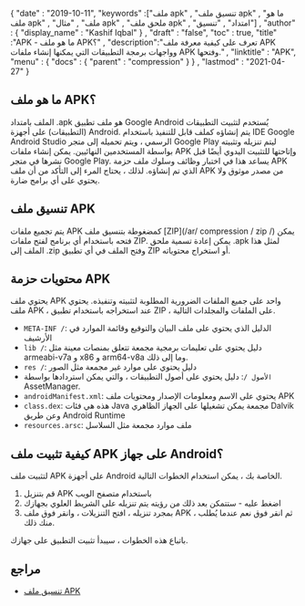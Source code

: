 {
  "date" : "2019-10-11",
  "keywords" :["ملف apk" , "تنسيق ملف apk" , "ما هو ملف apk" , "ملف" , "مثال apk" , "ملحق ملف apk" , "امتداد" , "تنسيق"] ,
  "author" : {
    "display_name" : "Kashif Iqbal"
} ,
  "draft" : "false",
  "toc" : true,
  "title" :"APK - ما هو ملف APK؟" ,
  "description":"تعرف على كيفية معرفة ملف APK وواجهات برمجة التطبيقات التي يمكنها إنشاء ملفات APK وفتحها." ,
  "linktitle" : "APK",
  "menu" : {
    "docs" : {
      "parent" : "compression"
}
} ,
  "lastmod" : "2021-04-27"
}

## ما هو ملف APK؟

الملف بامتداد .apk هو ملف تطبيق Google Android يُستخدم لتثبيت التطبيقات (التطبيقات) على أجهزة Android. يتم إنشاؤه كملف قابل للتنفيذ باستخدام IDE Google Android Studio الرسمي ، ويتم تحميله إلى متجر Google Play ليتم تنزيله وتثبيته بواسطة المستخدمين النهائيين. يمكن إنشاء ملفات APK وإتاحتها للتثبيت اليدوي أيضًا قبل نشرها في متجر Google Play. يساعد هذا في اختبار وظائف وسلوك ملف حزمة APK الذي تم إنشاؤه. لذلك ، يحتاج المرء إلى التأكد من أن ملف APK من مصدر موثوق ولا يحتوي على أي برامج ضارة.

## تنسيق ملف APK

يتم تجميع ملفات APK كمضغوطة بتنسيق ملف [ZIP](/ar/ compression / zip /) يمكن فتحه باستخدام أي برنامج لفتح ملفات ZIP. يمكن إعادة تسمية ملحق .apk لمثل هذا الملف إلى .zip وفتح الملف في أي تطبيق ZIP أو استخراج محتوياته.

## محتويات حزمة APK

يحتوي ملف APK واحد على جميع الملفات الضرورية المطلوبة لتثبيته وتنفيذه. يحتوي ملف APK ، عند استخراجه باستخدام تطبيق ZIP ، على الملفات والمجلدات التالية.

* `META-INF /`: الدليل الذي يحتوي على ملف البيان والتوقيع وقائمة الموارد في الأرشيف
* `lib /`: دليل يحتوي على تعليمات برمجية مجمعة تتعلق بمنصات معينة مثل armeabi-v7a و x86 و arm64-v8a وما إلى ذلك.
* `res /`: دليل يحتوي على موارد غير مجمعة مثل الصور
* `الأصول /`: دليل يحتوي على أصول التطبيقات ، والتي يمكن استردادها بواسطة AssetManager.
* `androidManifest.xml`: يحتوي على الاسم ومعلومات الإصدار ومحتويات ملف APK
* `class.dex`: هذه هي فئات Java مجمعة يمكن تشغيلها على الجهاز الظاهري Dalvik وعن طريق Android Runtime
* `resources.arsc`: ملف موارد مجمعة مثل السلاسل

## كيفية تثبيت ملف APK على جهاز Android؟

لتثبيت ملف APK على أجهزة Android الخاصة بك ، يمكن استخدام الخطوات التالية.

1. قم بتنزيل APK باستخدام متصفح الويب
2. اضغط عليه - ستتمكن بعد ذلك من رؤيته يتم تنزيله على الشريط العلوي بجهازك
3. بمجرد تنزيله ، افتح التنزيلات ، وانقر فوق ملف APK ، ثم انقر فوق نعم عندما يُطلب منك ذلك.

باتباع هذه الخطوات ، سيبدأ تثبيت التطبيق على جهازك.

## مراجع

* [تنسيق ملف APK](https://en.wikipedia.org/wiki/Android_application_package)

